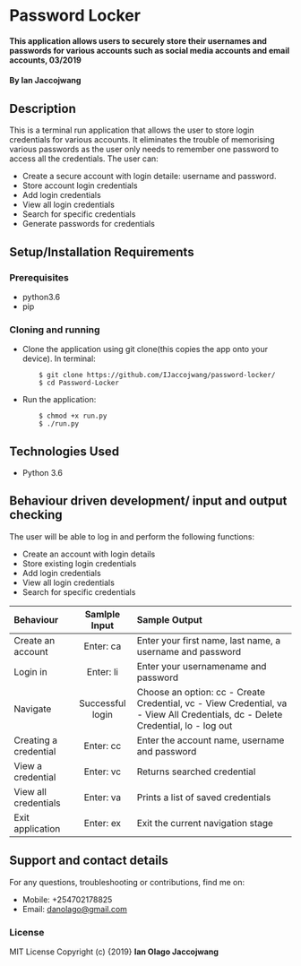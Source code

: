 # Password Locker
#### This application allows users to securely store their usernames and passwords for various accounts such as social media accounts and email accounts,  03/2019
#### By **Ian Jaccojwang**
## Description
This is a terminal run application that allows the user to store login credentials for various accounts. It eliminates the trouble of memorising various passwords as the user only needs to remember one password to access all the credentials.
The user can:
* Create a secure account with login detaile: username and password.
* Store account login credentials
* Add login credentials
* View all login credentials
* Search for specific credentials
* Generate passwords for credentials
## Setup/Installation Requirements
### Prerequisites
* python3.6
* pip

### Cloning and running
* Clone the application using git clone(this copies the app onto your device). In terminal:

          $ git clone https://github.com/IJaccojwang/password-locker/
          $ cd Password-Locker

* Run the application:

          $ chmod +x run.py
          $ ./run.py

## Technologies Used
* Python 3.6
## Behaviour driven development/ input and output checking
The user will be able to log in and perform the following functions:
* Create an account with login details
* Store existing login credentials
* Add login credentials
* View all login credentials
* Search for specific credentials

| Behaviour |  Samlple Input | Sample Output |
| :---------------- | :---------------: | :------------------ |
| Create an account | Enter: ca | Enter your first name, last name, a username and password |
| Login in | Enter: li | Enter your usernamename and password |
| Navigate | Successful login | Choose an option: cc - Create Credential, vc - View Credential, va - View All Credentials, dc - Delete Credential, lo - log out |
| Creating a credential | Enter: cc | Enter the account name, username and password |
| View a credential | Enter: vc | Returns searched credential |
| View all credentials | Enter: va | Prints a list of saved credentials |
| Exit application | Enter: ex | Exit the current navigation stage |

## Support and contact details
For any questions, troubleshooting or contributions,  find me on:
* Mobile: +254702178825
* Email: danolago@gmail.com
### License
MIT License
Copyright (c) {2019} **Ian Olago Jaccojwang**
